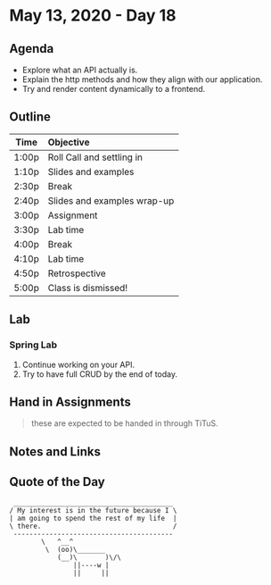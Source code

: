 # May 13, 2020 - Day 18

## Agenda

- Explore what an API actually is.
- Explain the http methods and how they align with our application.
- Try and render content dynamically to a frontend.


## Outline

| Time   | Objective                        |
| -------|:---------------------------------|
| 1:00p  | Roll Call and settling in        |
| 1:10p  | Slides and examples              |
| 2:30p  | Break                            |
| 2:40p  | Slides and examples wrap-up      |
| 3:00p  | Assignment                       |
| 3:30p  | Lab time                         |
| 4:00p  | Break                            |
| 4:10p  | Lab time                         |
| 4:50p  | Retrospective                    |
| 5:00p  | Class is dismissed!              |

## Lab

### Spring Lab

1. Continue working on your API.
2. Try to have full CRUD by the end of today.

## Hand in Assignments
>these are expected to be handed in through TiTuS.

## Notes and Links

## Quote of the Day

```
 ________________________________________
/ My interest is in the future because I \
| am going to spend the rest of my life  |
\ there.                                 /
 ----------------------------------------
        \   ^__^
         \  (oo)\_______
            (__)\       )\/\
                ||----w |
                ||     ||
```
